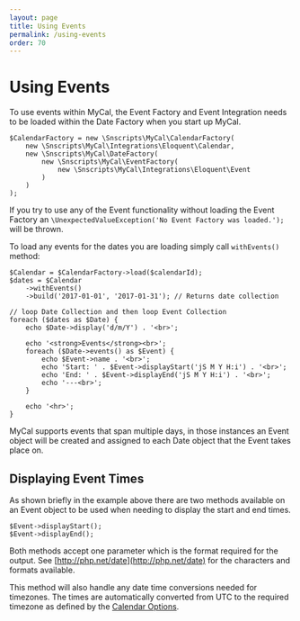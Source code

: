 ```yaml
---
layout: page
title: Using Events
permalink: /using-events
order: 70
---
```

# Using Events

To use events within MyCal, the Event Factory and Event Integration needs to be loaded within the Date Factory when you start up MyCal.

    $CalendarFactory = new \Snscripts\MyCal\CalendarFactory(
        new \Snscripts\MyCal\Integrations\Eloquent\Calendar,
        new \Snscripts\MyCal\DateFactory(
            new \Snscripts\MyCal\EventFactory(
                new \Snscripts\MyCal\Integrations\Eloquent\Event
            )
        )
    );

If you try to use any of the Event functionality without loading the Event Factory an `\UnexpectedValueException('No Event Factory was loaded.');` will be thrown.

To load any events for the dates you are loading simply call `withEvents()` method:

    $Calendar = $CalendarFactory->load($calendarId);
    $dates = $Calendar
        ->withEvents()
        ->build('2017-01-01', '2017-01-31'); // Returns date collection

    // loop Date Collection and then loop Event Collection
    foreach ($dates as $Date) {
        echo $Date->display('d/m/Y') . '<br>';

        echo '<strong>Events</strong><br>';
        foreach ($Date->events() as $Event) {
            echo $Event->name . '<br>';
            echo 'Start: ' . $Event->displayStart('jS M Y H:i') . '<br>';
            echo 'End: ' . $Event->displayEnd('jS M Y H:i') . '<br>';
            echo '---<br>';
        }

        echo '<hr>';
    }

MyCal supports events that span multiple days, in those instances an Event object will be created and assigned to each Date object that the Event takes place on.

## Displaying Event Times

As shown briefly in the example above there are two methods available on an Event object to be used when needing to display the start and end times.

    $Event->displayStart();
    $Event->displayEnd();

Both methods accept one parameter which is the format required for the output. See [http://php.net/date](http://php.net/date) for the characters and formats available.

This method will also handle any date time conversions needed for timezones. The times are automatically converted from UTC to the required timezone as defined by the [Calendar Options](/MyCal/calendar-options).